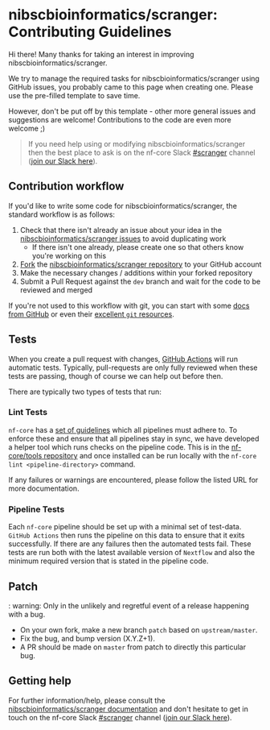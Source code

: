 # nibscbioinformatics/scranger: Contributing Guidelines

Hi there!
Many thanks for taking an interest in improving nibscbioinformatics/scranger.

We try to manage the required tasks for nibscbioinformatics/scranger using GitHub issues, you probably came to this page when creating one.
Please use the pre-filled template to save time.

However, don't be put off by this template - other more general issues and suggestions are welcome!
Contributions to the code are even more welcome ;)

> If you need help using or modifying nibscbioinformatics/scranger then the best place to ask is on the nf-core Slack [#scranger](https://nfcore.slack.com/channels/scranger) channel ([join our Slack here](https://nf-co.re/join/slack)).

## Contribution workflow

If you'd like to write some code for nibscbioinformatics/scranger, the standard workflow is as follows:

1. Check that there isn't already an issue about your idea in the [nibscbioinformatics/scranger issues](https://github.com/nibscbioinformatics/scranger/issues) to avoid duplicating work
    * If there isn't one already, please create one so that others know you're working on this
2. [Fork](https://help.github.com/en/github/getting-started-with-github/fork-a-repo) the [nibscbioinformatics/scranger repository](https://github.com/nibscbioinformatics/scranger) to your GitHub account
3. Make the necessary changes / additions within your forked repository
4. Submit a Pull Request against the `dev` branch and wait for the code to be reviewed and merged

If you're not used to this workflow with git, you can start with some [docs from GitHub](https://help.github.com/en/github/collaborating-with-issues-and-pull-requests) or even their [excellent `git` resources](https://try.github.io/).

## Tests

When you create a pull request with changes, [GitHub Actions](https://github.com/features/actions) will run automatic tests.
Typically, pull-requests are only fully reviewed when these tests are passing, though of course we can help out before then.

There are typically two types of tests that run:

### Lint Tests

`nf-core` has a [set of guidelines](https://nf-co.re/developers/guidelines) which all pipelines must adhere to.
To enforce these and ensure that all pipelines stay in sync, we have developed a helper tool which runs checks on the pipeline code. This is in the [nf-core/tools repository](https://github.com/nf-core/tools) and once installed can be run locally with the `nf-core lint <pipeline-directory>` command.

If any failures or warnings are encountered, please follow the listed URL for more documentation.

### Pipeline Tests

Each `nf-core` pipeline should be set up with a minimal set of test-data.
`GitHub Actions` then runs the pipeline on this data to ensure that it exits successfully.
If there are any failures then the automated tests fail.
These tests are run both with the latest available version of `Nextflow` and also the minimum required version that is stated in the pipeline code.

## Patch

: warning: Only in the unlikely and regretful event of a release happening with a bug.

* On your own fork, make a new branch `patch` based on `upstream/master`.
* Fix the bug, and bump version (X.Y.Z+1).
* A PR should be made on `master` from patch to directly this particular bug.

## Getting help

For further information/help, please consult the [nibscbioinformatics/scranger documentation](https://nf-co.re/nibscbioinformatics/scranger/docs) and don't hesitate to get in touch on the nf-core Slack [#scranger](https://nfcore.slack.com/channels/scranger) channel ([join our Slack here](https://nf-co.re/join/slack)).
